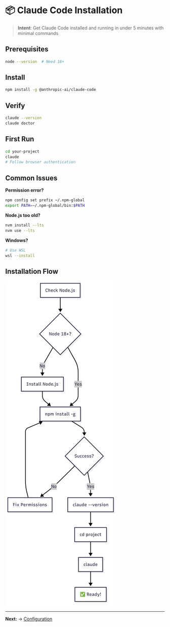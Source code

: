 # 📦 Claude Code Installation

> **Intent**: Get Claude Code installed and running in under 5 minutes with minimal commands

## Prerequisites
```bash
node --version  # Need 18+
```

## Install
```bash
npm install -g @anthropic-ai/claude-code
```

## Verify
```bash
claude --version
claude doctor
```

## First Run
```bash
cd your-project
claude
# Follow browser authentication
```

## Common Issues

**Permission error?**
```bash
npm config set prefix ~/.npm-global
export PATH=~/.npm-global/bin:$PATH
```

**Node.js too old?**
```bash
nvm install --lts
nvm use --lts
```

**Windows?**
```bash
# Use WSL
wsl --install
```

## Installation Flow

![Claude Code Installation Flow](2-claude_installation.png)

---

**Next:** → [Configuration](../02-claude-configuration/1-README.md)
